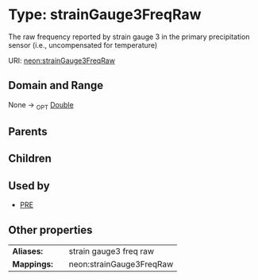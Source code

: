 
# Type: strainGauge3FreqRaw


The raw frequency reported by strain gauge 3 in the primary precipitation sensor (i.e., uncompensated for temperature)

URI: [neon:strainGauge3FreqRaw](https://data.neonscience.org/strainGauge3FreqRaw)


## Domain and Range

None ->  <sub>OPT</sub> [Double](types/Double.md)

## Parents


## Children


## Used by

 * [PRE](PRE.md)

## Other properties

|  |  |  |
| --- | --- | --- |
| **Aliases:** | | strain gauge3 freq raw |
| **Mappings:** | | neon:strainGauge3FreqRaw |

